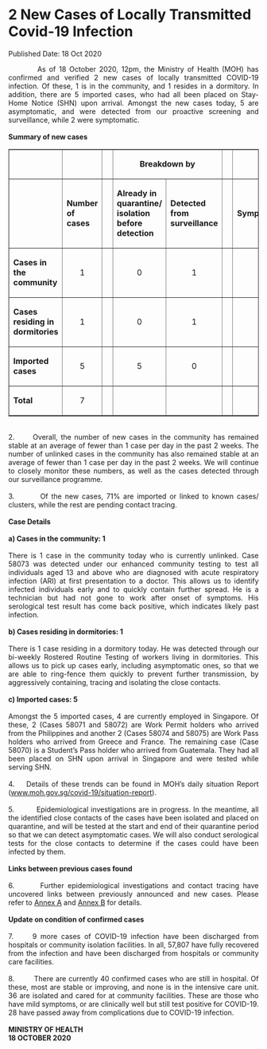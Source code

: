 <html>
    <meta http-equiv="Content-Type" content="text/html; charset=utf-8"/>
    <meta charset="utf-8"/>
    <title>2 New Cases of Locally Transmitted Covid-19 Infection</title>
    <body><h1>2 New Cases of Locally Transmitted Covid-19 Infection</h1>
    <p>Published Date: 18 Oct 2020</p> <p style="text-align: justify;">&nbsp; &nbsp; &nbsp; &nbsp; &nbsp;As of 18 October 2020, 12pm, the Ministry of Health (MOH) has confirmed and verified 2 new cases of locally transmitted COVID-19 infection. Of these, 1 is in the community, and 1 resides in a dormitory. In addition, there are 5 imported cases, who had all been placed on Stay-Home Notice (SHN) upon arrival. Amongst the new cases today, 5 are asymptomatic, and were detected from our proactive screening and surveillance, while 2 were symptomatic.&nbsp;&nbsp;<br><br><strong>Summary of new cases<br></strong></p><table border="1" cellspacing="0" cellpadding="0" width="605"><tbody><tr><td width="129">&nbsp;</td><td width="60"><p>&nbsp;</p></td><td width="16" valign="top"><p>&nbsp;</p></td><td width="192" colspan="2"><p align="center"><strong>Breakdown by</strong></p></td><td width="16" valign="top"><p>&nbsp;</p></td><td width="192" colspan="2"><p align="center"><strong>Breakdown by</strong></p></td></tr><tr><td width="129"><p align="right">&nbsp;</p></td><td width="60"><p><strong>Number of cases</strong></p></td><td width="16" valign="top"><p>&nbsp;</p></td><td width="96"><p><strong>Already in quarantine/ isolation before detection</strong></p></td><td width="96"><p><strong>Detected from surveillance</strong></p></td><td width="16" valign="top"><p>&nbsp;</p></td><td width="96"><p><strong>Symptomatic</strong></p></td><td width="96"><p><strong>Asymptomatic</strong></p></td></tr><tr><td width="129"><p><strong>Cases in the community</strong></p></td><td width="60"><p align="center">1</p></td><td width="16" valign="top"><p align="center">&nbsp;</p></td><td width="96"><p align="center">0</p></td><td width="96"><p align="center">1</p></td><td width="16" valign="top"><p align="center">&nbsp;</p></td><td width="96"><p align="center">1</p></td><td width="96"><p align="center">0</p></td></tr><tr><td width="129"><p><strong>Cases residing in dormitories</strong></p></td><td width="60"><p align="center">1</p></td><td width="16" valign="top"><p align="center">&nbsp;</p></td><td width="96"><p align="center">0</p></td><td width="96"><p align="center">1</p></td><td width="16" valign="top"><p align="center">&nbsp;</p></td><td width="96"><p align="center">0</p></td><td width="96"><p align="center">1</p></td></tr><tr><td width="129"><p><strong>Imported cases</strong></p></td><td width="60"><p align="center">5</p></td><td width="16" valign="top"><p align="center">&nbsp;</p></td><td width="96"><p align="center">5</p></td><td width="96"><p align="center">0</p></td><td width="16" valign="top"><p align="center">&nbsp;</p></td><td width="96"><p align="center">1</p></td><td width="96"><p align="center">4</p></td></tr><tr><td width="129"><p><strong>Total</strong></p></td><td width="60"><p align="center">7</p></td><td width="16" valign="top"><p align="center">&nbsp;</p></td><td width="96"><p align="center">&nbsp;</p></td><td width="96"><p align="center">&nbsp;</p></td><td width="16" valign="top"><p align="center">&nbsp;</p></td><td width="96"><p align="center">&nbsp;</p></td><td width="96"><p align="center">&nbsp;</p></td></tr></tbody></table><p style="text-align: justify;"><br>2.&nbsp; &nbsp; &nbsp; Overall, the number of new cases in the community has remained stable at an average of fewer than 1 case per day in the past 2 weeks. The number of unlinked cases in the community has also remained stable at an average of fewer than 1 case per day in the past 2 weeks. We will continue to closely monitor these numbers, as well as the cases detected through our surveillance programme.<br><br>3.&nbsp; &nbsp; &nbsp; &nbsp; Of the new cases, 71% are imported or linked to known cases/ clusters, while the rest are pending contact tracing.&nbsp;<br><br><strong>Case Details<br></strong><br><strong>a) Cases in the community: 1&nbsp;</strong><br><br>There is 1 case in the community today who is currently unlinked. Case 58073 was detected under our enhanced community testing to test all individuals aged 13 and above who are diagnosed with acute respiratory infection (ARI) at first presentation to a doctor. This allows us to identify infected individuals early and to quickly contain further spread. He is a technician but had not gone to work after onset of symptoms. His serological test result has come back positive, which indicates likely past infection.<br><br><strong>b) Cases residing in dormitories: 1<br></strong><br>There is 1 case residing in a dormitory today. He was detected through our bi-weekly Rostered Routine Testing of workers living in dormitories. This allows us to pick up cases early, including asymptomatic ones, so that we are able to ring-fence them quickly to prevent further transmission, by aggressively containing, tracing and isolating the close contacts.&nbsp;<br><br><strong>c) Imported cases: 5<br></strong><br>Amongst the 5 imported cases, 4 are currently employed in Singapore. Of these, 2 (Cases 58071 and 58072) are Work Permit holders who arrived from the Philippines and another 2 (Cases 58074 and 58075) are Work Pass holders who arrived from Greece and France. The remaining case (Case 58070) is a Student’s Pass holder who arrived from Guatemala. They had all been placed on SHN upon arrival in Singapore and were tested while serving SHN.&nbsp;<br><br>4.&nbsp; &nbsp; Details of these trends can be found in MOH’s daily situation Report (<a href="http://www.moh.gov.sg/covid-19/situation-report" title="" class="" target="">www.moh.gov.sg/covid-19/situation-report</a>).<br><br>5.&nbsp; &nbsp; &nbsp; &nbsp; &nbsp;Epidemiological investigations are in progress. In the meantime, all the identified close contacts of the cases have been isolated and placed on quarantine, and will be tested at the start and end of their quarantine period so that we can detect asymptomatic cases. We will also conduct serological tests for the close contacts to determine if the cases could have been infected by them.&nbsp;<br><br><strong>Links between previous cases found<br></strong><br>6.&nbsp; &nbsp; &nbsp; &nbsp;Further epidemiological investigations and contact tracing have uncovered links between previously announced and new cases. Please refer to <a href="/docs/librariesprovider5/default-document-library/annex-ac1bcb8c900964ef9982555eb140c1d33.pdf?sfvrsn=98f684b6_0" title="Annex A">Annex A</a>&nbsp;and <a href="/docs/librariesprovider5/default-document-library/annex-bf7d0e8439ae0456686bc6e664ac56074.pdf?sfvrsn=d1d6b980_0" title="Annex B">Annex B</a>&nbsp;for details.&nbsp;<br><br><strong>Update on condition of confirmed cases<br></strong><br>7.&nbsp; &nbsp; &nbsp;9 more cases of COVID-19 infection have been discharged from hospitals or community isolation facilities. In all, 57,807 have fully recovered from the infection and have been discharged from hospitals or community care facilities.&nbsp;<br><br>8.&nbsp; &nbsp; &nbsp; &nbsp; There are currently 40 confirmed cases who are still in hospital. Of these, most are stable or improving, and none is in the intensive care unit. 36 are isolated and cared for at community facilities. These are those who have mild symptoms, or are clinically well but still test positive for COVID-19. 28 have passed away from complications due to COVID-19 infection.&nbsp;<br><br><strong>MINISTRY OF HEALTH<br>18 OCTOBER 2020</strong></p></body>
</html>